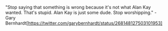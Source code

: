 "Stop saying that something is wrong because it's not what Alan Kay wanted. That's stupid. Alan Kay is just some dude. Stop worshipping." - Gary Bernhardt[https://twitter.com/garybernhardt/status/268148127503101953]
